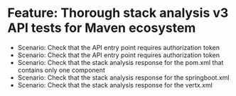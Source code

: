 # Feature: Thorough stack analysis v3 API tests for Maven ecosystem
- Scenario: Check that the API entry point requires authorization token
- Scenario: Check that the API entry point requires authorization token
- Scenario: Check that the stack analysis response for the pom.xml that contains only one component
- Scenario: Check that the stack analysis response for the springboot.xml
- Scenario: Check that the stack analysis response for the vertx.xml

